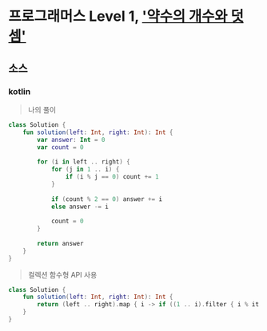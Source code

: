 # 프로그래머스 Level 1, ['약수의 개수와 덧셈'](https://programmers.co.kr/learn/courses/30/lessons/77884)

## 소스

### kotlin

> 나의 풀이

```kotlin
class Solution {
    fun solution(left: Int, right: Int): Int {
        var answer: Int = 0
        var count = 0
        
        for (i in left .. right) {
            for (j in 1 .. i) {
                if (i % j == 0) count += 1
            }
            
            if (count % 2 == 0) answer += i
            else answer -= i
            
            count = 0
        }
        
        return answer
    }
}
```

> 컬렉션 함수형 API 사용

```kotlin
class Solution {
    fun solution(left: Int, right: Int): Int {
        return (left .. right).map { i -> if ((1 .. i).filter { i % it == 0 }.size % 2 == 0) i else -i }.sum()
    }
}
```